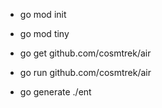 - go mod init
- go mod tiny

- go get github.com/cosmtrek/air

- go run github.com/cosmtrek/air


- go generate ./ent